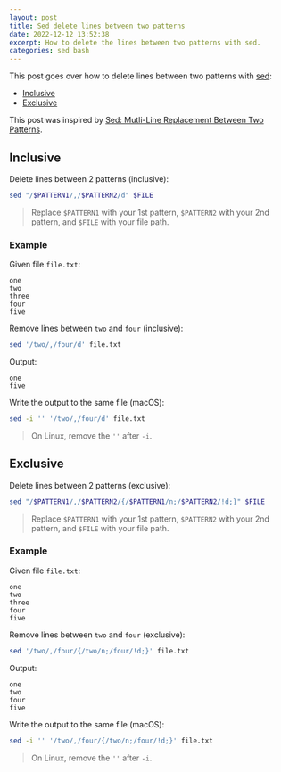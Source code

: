 ```yaml
---
layout: post
title: Sed delete lines between two patterns
date: 2022-12-12 13:52:38
excerpt: How to delete the lines between two patterns with sed.
categories: sed bash
---
```


This post goes over how to delete lines between two patterns with [sed](https://en.wikipedia.org/wiki/Sed):

- [Inclusive](#inclusive)
- [Exclusive](#exclusive)

This post was inspired by [Sed: Mutli-Line Replacement Between Two Patterns](http://fahdshariff.blogspot.com/2012/12/sed-mutli-line-replacement-between-two.html).

## Inclusive

Delete lines between 2 patterns (inclusive):

```sh
sed "/$PATTERN1/,/$PATTERN2/d" $FILE
```

> Replace `$PATTERN1` with your 1st pattern, `$PATTERN2` with your 2nd pattern, and `$FILE` with your file path.

### Example

Given file `file.txt`:

```
one
two
three
four
five
```

Remove lines between `two` and `four` (inclusive):

```sh
sed '/two/,/four/d' file.txt
```

Output:

```
one
five
```

Write the output to the same file (macOS):

```sh
sed -i '' '/two/,/four/d' file.txt
```

> On Linux, remove the `''` after `-i`.

## Exclusive

Delete lines between 2 patterns (exclusive):

```sh
sed "/$PATTERN1/,/$PATTERN2/{/$PATTERN1/n;/$PATTERN2/!d;}" $FILE
```

> Replace `$PATTERN1` with your 1st pattern, `$PATTERN2` with your 2nd pattern, and `$FILE` with your file path.

### Example

Given file `file.txt`:

```
one
two
three
four
five
```

Remove lines between `two` and `four` (exclusive):

```sh
sed '/two/,/four/{/two/n;/four/!d;}' file.txt
```

Output:

```
one
two
four
five
```

Write the output to the same file (macOS):

```sh
sed -i '' '/two/,/four/{/two/n;/four/!d;}' file.txt
```

> On Linux, remove the `''` after `-i`.

